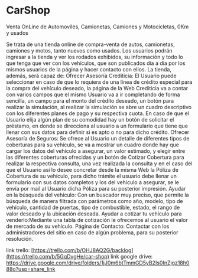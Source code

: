 # CarShop




Venta OnLine de Automoviles, Camionetas, Camiones y Motocicletas, 0Km y usados

Se trata de una tienda online de compra-venta de autos, camionetas, camiones y motos, tanto nuevos como usados. Los usuarios podrán ingresar a la tienda y ver los rodados exhibidos, su información y todo lo que tenga que ver con los vehículos, que son publicados dia a dia por los mismos usuarios de la página y hacer contacto con ellos. La tienda, además, será capaz de: Ofrecer Asesoría Crediticia: El Usuario puede seleccionar en caso de que lo requiera de una línea de crédito especial para la compra del vehículo deseado, la página de la Web Crediticia va a contar con varios campos que el mismo Usuario va a ir completando de forma sencilla, un campo para el monto del crédito deseado, un botón para realizar la simulación, al realizar la simulación se abre un cuadro descriptivo con los diferentes planes de pago y su respectiva cuota. En caso de que el Usuario elija algún plan de su comodidad hay un botón de solicitar el préstamo, en donde se direcciona al usuario a un formulario que tiene que llenar con sus datos para definir si es apto o no para dicho crédito. Ofrecer Asesoría de Seguros: Se ofrece al Usuario un detalle de diferentes tipos de coberturas para su vehículo, se va a mostrar un cuadro donde hay que cargar los datos del vehículo a asegurar, un valor estimado, y elegir entre las diferentes coberturas ofrecidas y un botón de Cotizar Cobertura para realizar la respectiva consulta, una vez realizada la consulta y en el caso del que el Usuario así lo desee concretar desde la misma Web la Póliza de Cobertura de su vehículo, para dicho trámite el usuario debe llenar un formulario con sus datos completos y los del vehículo a asegurar, se le envía por mail al Usuario dicha Póliza para su posterior impresión. Ayudar en la búsqueda del vehículo: Con un buscador muy preciso, que permite la búsqueda de manera filtrada con parámetros como año, modelo, tipo de vehículo, cantidad de puertas, tipo de combustible, estado, el rango de valor deseado y la ubicación deseada. Ayudar a cotizar tu vehículo para venderlo:Mediante una tabla de cotización le ofrecemos al usuario el valor de mercado de su vehículo. Página de Contacto: Contactar con los administradores del sitio en caso de algún problema, para su posterior resolución.

link trello: [https://trello.com/b/OHJ8AQ2G/backlog](https://trello.com/b/5GqDvgHe/car-shop)
link google drive: https://drive.google.com/drive/folders/1jJ0m6btTmmGD5yB2Is0InZjgz18h088o?usp=share_link
